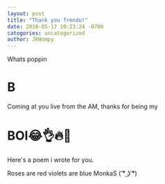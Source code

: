 ```yaml
---
layout: post
title: "Thank you frendo!"
date: 2018-05-17 10:23:24 -0700
catogories: uncatogorized
author: JKWompy
---
```


Whats poppin 
# B

Coming at you live from the AM, thanks for being my
# BOI😂👌🔥💯

Here's a poem i wrote for you.

Roses are red
violets are blue
MonkaS
( ͡° ͜ʖ ͡°)
